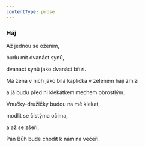 ```yaml
---
contentType: prose
---
```


### Háj

Až jednou se ožením,

budu mít dvanáct synů,

dvanáct synů jako dvanáct břízí.

Má žena v nich jako bílá kaplička v zeleném háji zmizí

a já budu před ni klekátkem mechem obrostlým.

Vnučky-družičky budou na mě klekat,

modlit se čistýma očima,

a až se zšeří,

Pán Bůh bude chodit k nám na večeři.
